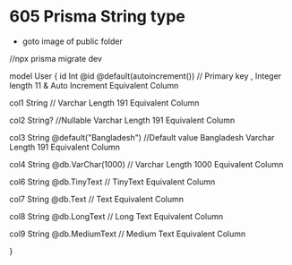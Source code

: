 # 605 Prisma String type 
 - goto image of public folder

 //npx prisma migrate dev

model User {
  id Int @id @default(autoincrement()) // Primary key  , Integer length 11  & Auto Increment Equivalent Column

  col1 String // Varchar Length 191 Equivalent Column

  col2 String? //Nullable Varchar Length 191 Equivalent Column

  col3 String @default("Bangladesh") //Default value Bangladesh Varchar Length 191 Equivalent Column 

  col4 String @db.VarChar(1000) // Varchar Length 1000 Equivalent Column

  col6 String @db.TinyText // TinyText Equivalent Column

  col7 String @db.Text // Text Equivalent Column

  col8 String @db.LongText // Long Text Equivalent Column

  col9 String @db.MediumText // Medium Text Equivalent Column    
  
}